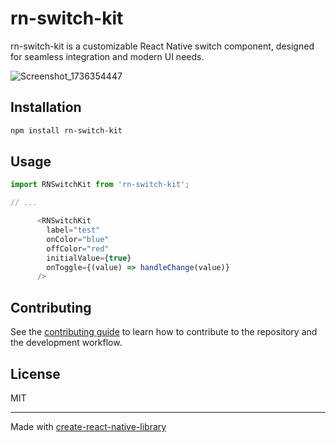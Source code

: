 # rn-switch-kit

rn-switch-kit is a customizable React Native switch component, designed for seamless integration and modern UI needs.

![Screenshot_1736354447](https://github.com/user-attachments/assets/2340e668-0706-42ff-b92d-3c4e3280a344)


## Installation

```sh
npm install rn-switch-kit
```

## Usage


```js
import RNSwitchKit from 'rn-switch-kit';

// ...

      <RNSwitchKit
        label="test"
        onColor="blue"
        offColor="red"
        initialValue={true}
        onToggle={(value) => handleChange(value)}
      />

```


## Contributing

See the [contributing guide](CONTRIBUTING.md) to learn how to contribute to the repository and the development workflow.

## License

MIT

---

Made with [create-react-native-library](https://github.com/callstack/react-native-builder-bob)
